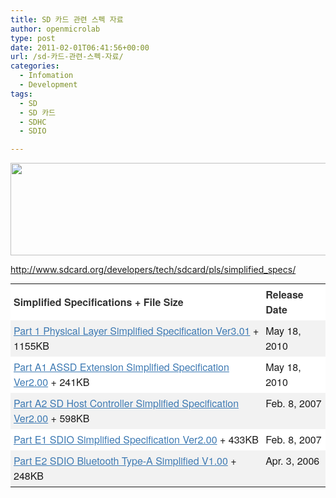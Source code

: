 ```yaml
---
title: SD 카드 관련 스펙 자료
author: openmicrolab
type: post
date: 2011-02-01T06:41:56+00:00
url: /sd-카드-관련-스펙-자료/
categories:
  - Infomation
  - Development
tags:
  - SD
  - SD 카드
  - SDHC
  - SDIO

---
```

<img loading="lazy" src="/images/1/cfile23.uf.150FEE594D47AAD6352BA0.jpg" class="aligncenter" width="680" height="148" alt="" filename="SD.jpg" filemime="image/jpeg" />

  


<http://www.sdcard.org/developers/tech/sdcard/pls/simplified_specs/>  
<SPAN style="WIDOWS: 2; TEXT-TRANSFORM: none; TEXT-INDENT: 0px; BORDER-COLLAPSE: separate; FONT: medium Gulim; WHITE-SPACE: normal; ORPHANS: 2; LETTER-SPACING: normal; COLOR: rgb(0,0,0); WORD-SPACING: 0px; -webkit-border-horizontal-spacing: 0px; -webkit-border-vertical-spacing: 0px; -webkit-text-decorations-in-effect: none; -webkit-text-size-adjust: auto; -webkit-text-stroke-width: 0px" class=Apple-style-span><SPAN style="TEXT-ALIGN: left; LINE-HEIGHT: 19px; FONT-FAMILY: 'Lucida Grande', 'Helvetica Neue', Helvetica, Arial, Verdana, sans-serif; COLOR: rgb(51,51,51); FONT-SIZE: small" class=Apple-style-span>

  
<TABLE style="PADDING-BOTTOM: 0px; BACKGROUND-COLOR: rgb(102,102,102); MARGIN: 0px; PADDING-LEFT: 0px; PADDING-RIGHT: 0px; PADDING-TOP: 0px; background-origin: initial; background-clip: initial" class=lineborder border=0 cellSpacing=1 summary=formatting cellPadding=3 width="100%">  
<COLGROUP style="PADDING-BOTTOM: 0px; MARGIN: 0px; PADDING-LEFT: 0px; PADDING-RIGHT: 0px; PADDING-TOP: 0px">  
<COL style="PADDING-BOTTOM: 0px; MARGIN: 0px; PADDING-LEFT: 0px; PADDING-RIGHT: 0px; PADDING-TOP: 0px" width="80%">  
<COL style="PADDING-BOTTOM: 0px; MARGIN: 0px; PADDING-LEFT: 0px; PADDING-RIGHT: 0px; PADDING-TOP: 0px" width="20%"></COLGROUP>  
  
<TR style="PADDING-BOTTOM: 0px; BACKGROUND-COLOR: rgb(255,255,255); MARGIN: 0px; PADDING-LEFT: 0px; PADDING-RIGHT: 0px; FONT: 800 16px 'Lucida Grande', 'Helvetica Neue', Helvetica, Arial, Verdana, sans-serif; COLOR: rgb(51,51,51); PADDING-TOP: 0px; background-origin: initial; background-clip: initial" class=heading2>  


<TD style="PADDING-BOTTOM: 5px; LINE-HEIGHT: 1.5em; MARGIN: 0px; PADDING-LEFT: 5px; PADDING-RIGHT: 5px; FONT-FAMILY: 'Lucida Grande', 'Helvetica Neue', Helvetica, Arial, Verdana, sans-serif; PADDING-TOP: 5px">
  Simplified Specifications + File Size
</TD>

  


<TD style="PADDING-BOTTOM: 5px; LINE-HEIGHT: 1.5em; MARGIN: 0px; PADDING-LEFT: 5px; PADDING-RIGHT: 5px; FONT-FAMILY: 'Lucida Grande', 'Helvetica Neue', Helvetica, Arial, Verdana, sans-serif; PADDING-TOP: 5px">
  Release Date
</TD></TR>

  


<TR style="PADDING-BOTTOM: 0px; MARGIN: 0px; PADDING-LEFT: 0px; PADDING-RIGHT: 0px; PADDING-TOP: 0px">
</TR>

  
<TR style="PADDING-BOTTOM: 0px; BACKGROUND-COLOR: rgb(242,242,242); MARGIN: 0px; PADDING-LEFT: 0px; PADDING-RIGHT: 0px; PADDING-TOP: 0px; background-origin: initial; background-clip: initial" class=odd vAlign=top>  


<TD style="PADDING-BOTTOM: 5px; LINE-HEIGHT: 1.5em; MARGIN: 0px; PADDING-LEFT: 5px; PADDING-RIGHT: 5px; FONT-FAMILY: 'Lucida Grande', 'Helvetica Neue', Helvetica, Arial, Verdana, sans-serif; VERTICAL-ALIGN: top; PADDING-TOP: 5px">
  <A style="PADDING-BOTTOM: 0px; MARGIN: 0px; PADDING-LEFT: 0px; PADDING-RIGHT: 0px; COLOR: rgb(62,122,179); PADDING-TOP: 0px" href="http://www.sdcard.org/developers/tech/sdcard/pls/simplified_specs/Part_1_Physical_Layer_Simplified_Specification_Ver3.01_Final_100518.pdf">Part 1 Physical Layer Simplified Specification Ver3.01</A><SPAN class=Apple-converted-space>&nbsp;</SPAN>+ 1155KB
</TD>

  


<TD style="PADDING-BOTTOM: 5px; LINE-HEIGHT: 1.5em; MARGIN: 0px; PADDING-LEFT: 5px; PADDING-RIGHT: 5px; FONT-FAMILY: 'Lucida Grande', 'Helvetica Neue', Helvetica, Arial, Verdana, sans-serif; VERTICAL-ALIGN: top; PADDING-TOP: 5px">
  May 18, 2010
</TD></TR>

  
<TR style="PADDING-BOTTOM: 0px; BACKGROUND-COLOR: rgb(255,255,255); MARGIN: 0px; PADDING-LEFT: 0px; PADDING-RIGHT: 0px; PADDING-TOP: 0px; background-origin: initial; background-clip: initial" class=even vAlign=top>  


<TD style="PADDING-BOTTOM: 5px; LINE-HEIGHT: 1.5em; MARGIN: 0px; PADDING-LEFT: 5px; PADDING-RIGHT: 5px; FONT-FAMILY: 'Lucida Grande', 'Helvetica Neue', Helvetica, Arial, Verdana, sans-serif; VERTICAL-ALIGN: top; PADDING-TOP: 5px">
  <A style="PADDING-BOTTOM: 0px; MARGIN: 0px; PADDING-LEFT: 0px; PADDING-RIGHT: 0px; COLOR: rgb(62,122,179); PADDING-TOP: 0px" href="http://www.sdcard.org/developers/tech/sdcard/pls/simplified_specs/Part_A1_ASSD_Extension_Simplified_Specification_Ver2.00_Final_100518.pdf">Part A1 ASSD Extension Simplified Specification Ver2.00</A><SPAN class=Apple-converted-space>&nbsp;</SPAN>+ 241KB
</TD>

  


<TD style="PADDING-BOTTOM: 5px; LINE-HEIGHT: 1.5em; MARGIN: 0px; PADDING-LEFT: 5px; PADDING-RIGHT: 5px; FONT-FAMILY: 'Lucida Grande', 'Helvetica Neue', Helvetica, Arial, Verdana, sans-serif; VERTICAL-ALIGN: top; PADDING-TOP: 5px">
  May 18, 2010
</TD></TR>

  
<TR style="PADDING-BOTTOM: 0px; BACKGROUND-COLOR: rgb(242,242,242); MARGIN: 0px; PADDING-LEFT: 0px; PADDING-RIGHT: 0px; PADDING-TOP: 0px; background-origin: initial; background-clip: initial" class=odd vAlign=top>  


<TD style="PADDING-BOTTOM: 5px; LINE-HEIGHT: 1.5em; MARGIN: 0px; PADDING-LEFT: 5px; PADDING-RIGHT: 5px; FONT-FAMILY: 'Lucida Grande', 'Helvetica Neue', Helvetica, Arial, Verdana, sans-serif; VERTICAL-ALIGN: top; PADDING-TOP: 5px">
  <A style="PADDING-BOTTOM: 0px; MARGIN: 0px; PADDING-LEFT: 0px; PADDING-RIGHT: 0px; COLOR: rgb(62,122,179); PADDING-TOP: 0px" href="http://www.sdcard.org/developers/tech/sdcard/pls/simplified_specs/Part_A2_SD_Host_Controller_Simplified_Specification_Ver2.00.pdf">Part A2 SD Host Controller Simplified Specification Ver2.00</A><SPAN class=Apple-converted-space>&nbsp;</SPAN>+ 598KB
</TD>

  


<TD style="PADDING-BOTTOM: 5px; LINE-HEIGHT: 1.5em; MARGIN: 0px; PADDING-LEFT: 5px; PADDING-RIGHT: 5px; FONT-FAMILY: 'Lucida Grande', 'Helvetica Neue', Helvetica, Arial, Verdana, sans-serif; VERTICAL-ALIGN: top; PADDING-TOP: 5px">
  Feb. 8, 2007
</TD></TR>

  
<TR style="PADDING-BOTTOM: 0px; BACKGROUND-COLOR: rgb(255,255,255); MARGIN: 0px; PADDING-LEFT: 0px; PADDING-RIGHT: 0px; PADDING-TOP: 0px; background-origin: initial; background-clip: initial" class=even vAlign=top>  


<TD style="PADDING-BOTTOM: 5px; LINE-HEIGHT: 1.5em; MARGIN: 0px; PADDING-LEFT: 5px; PADDING-RIGHT: 5px; FONT-FAMILY: 'Lucida Grande', 'Helvetica Neue', Helvetica, Arial, Verdana, sans-serif; VERTICAL-ALIGN: top; PADDING-TOP: 5px">
  <A style="PADDING-BOTTOM: 0px; MARGIN: 0px; PADDING-LEFT: 0px; PADDING-RIGHT: 0px; COLOR: rgb(62,122,179); PADDING-TOP: 0px" href="http://www.sdcard.org/developers/tech/sdcard/pls/simplified_specs/Part_E1_SDIO_Simplified_Specification_Ver2.00.pdf">Part E1 SDIO Simplified Specification Ver2.00</A><SPAN class=Apple-converted-space>&nbsp;</SPAN>+ 433KB
</TD>

  


<TD style="PADDING-BOTTOM: 5px; LINE-HEIGHT: 1.5em; MARGIN: 0px; PADDING-LEFT: 5px; PADDING-RIGHT: 5px; FONT-FAMILY: 'Lucida Grande', 'Helvetica Neue', Helvetica, Arial, Verdana, sans-serif; VERTICAL-ALIGN: top; PADDING-TOP: 5px">
  Feb. 8, 2007
</TD></TR>

  
<TR style="PADDING-BOTTOM: 0px; BACKGROUND-COLOR: rgb(242,242,242); MARGIN: 0px; PADDING-LEFT: 0px; PADDING-RIGHT: 0px; PADDING-TOP: 0px; background-origin: initial; background-clip: initial" class=odd vAlign=top>  


<TD style="PADDING-BOTTOM: 5px; LINE-HEIGHT: 1.5em; MARGIN: 0px; PADDING-LEFT: 5px; PADDING-RIGHT: 5px; FONT-FAMILY: 'Lucida Grande', 'Helvetica Neue', Helvetica, Arial, Verdana, sans-serif; VERTICAL-ALIGN: top; PADDING-TOP: 5px">
  <A style="PADDING-BOTTOM: 0px; MARGIN: 0px; PADDING-LEFT: 0px; PADDING-RIGHT: 0px; COLOR: rgb(62,122,179); PADDING-TOP: 0px" href="http://www.sdcard.org/developers/tech/sdcard/pls/simplified_specs/Part_E2_SDIO_Bluetooth_Type_A_Simplified_V1.00_060403TC.pdf">Part E2 SDIO Bluetooth Type-A Simplified V1.00</A><SPAN class=Apple-converted-space>&nbsp;</SPAN>+ 248KB
</TD>

  


<TD style="PADDING-BOTTOM: 5px; LINE-HEIGHT: 1.5em; MARGIN: 0px; PADDING-LEFT: 5px; PADDING-RIGHT: 5px; FONT-FAMILY: 'Lucida Grande', 'Helvetica Neue', Helvetica, Arial, Verdana, sans-serif; VERTICAL-ALIGN: top; PADDING-TOP: 5px">
  Apr. 3, 2006
</TD></TR></TABLE></SPAN></SPAN>
